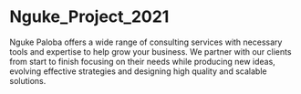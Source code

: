 # Nguke_Project_2021
Nguke Paloba offers a wide range of consulting services with necessary tools and expertise to help grow your business. We partner with our clients from start to finish focusing on their needs while producing new ideas, evolving effective strategies and designing high quality and scalable solutions.
